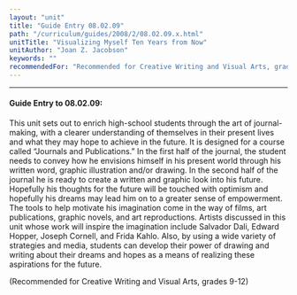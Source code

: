 ```yaml
---
layout: "unit"
title: "Guide Entry 08.02.09"
path: "/curriculum/guides/2008/2/08.02.09.x.html"
unitTitle: "Visualizing Myself Ten Years from Now"
unitAuthor: "Joan Z. Jacobson"
keywords: ""
recommendedFor: "Recommended for Creative Writing and Visual Arts, grades 9-12"
---
```

<body>
<hr/>
 <h4>
  Guide Entry to 08.02.09:
 </h4>
 <p>
  This unit sets out to enrich high-school students through the art of journal-making, with a clearer understanding of themselves in their present lives and what they may hope to achieve in the future. It is designed for a course called “Journals and Publications.” In the first half of the journal, the student needs to convey how he envisions himself in his present world through his written word, graphic illustration and/or drawing. In the second half of the journal he is ready to create a written and graphic look into his future. Hopefully his thoughts for the future will be touched with optimism and hopefully his dreams may lead him on to a greater sense of empowerment. The tools to help motivate his imagination come in the way of films, art publications, graphic novels, and art reproductions. Artists discussed in this unit whose work will inspire the imagination include Salvador Dali, Edward Hopper, Joseph Cornell, and Frida Kahlo. Also, by using a wide variety of strategies and media, students can develop their power of drawing and writing about their dreams and hopes as a means of realizing these aspirations for the future.
 </p>
<p>
  (Recommended for Creative Writing and Visual Arts, grades 9-12)
 </p>



</body>